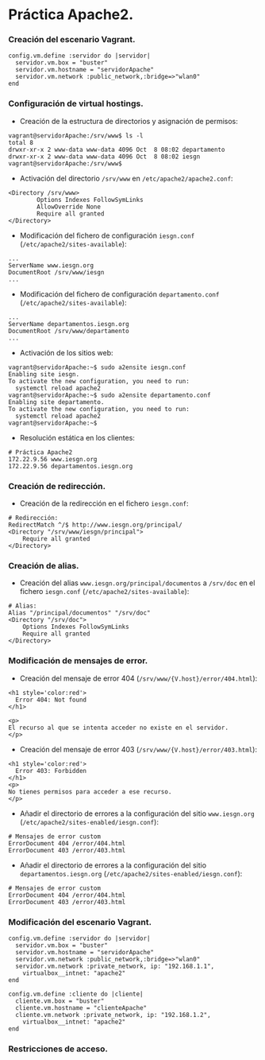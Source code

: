 # Práctica Apache2.
### Creación del escenario Vagrant.
~~~
config.vm.define :servidor do |servidor|  
  servidor.vm.box = "buster"
  servidor.vm.hostname = "servidorApache"
  servidor.vm.network :public_network,:bridge=>"wlan0"
end
~~~

### Configuración de virtual hostings.
- Creación de la estructura de directorios y asignación de permisos:
~~~
vagrant@servidorApache:/srv/www$ ls -l
total 8
drwxr-xr-x 2 www-data www-data 4096 Oct  8 08:02 departamento
drwxr-xr-x 2 www-data www-data 4096 Oct  8 08:02 iesgn
vagrant@servidorApache:/srv/www$ 
~~~

- Activación del directorio `/srv/www` en `/etc/apache2/apache2.conf`:
~~~
<Directory /srv/www>
        Options Indexes FollowSymLinks
        AllowOverride None
        Require all granted
</Directory>
~~~

- Modificación del fichero de configuración `iesgn.conf` (`/etc/apache2/sites-available`):
~~~
...
ServerName www.iesgn.org
DocumentRoot /srv/www/iesgn
...
~~~

- Modificación del fichero de configuración `departamento.conf` (`/etc/apache2/sites-available`):
~~~
...
ServerName departamentos.iesgn.org
DocumentRoot /srv/www/departamento
...
~~~

- Activación de los sitios web:
~~~
vagrant@servidorApache:~$ sudo a2ensite iesgn.conf
Enabling site iesgn.
To activate the new configuration, you need to run:
  systemctl reload apache2 
vagrant@servidorApache:~$ sudo a2ensite departamento.conf
Enabling site departamento.
To activate the new configuration, you need to run:
  systemctl reload apache2
vagrant@servidorApache:~$
~~~

- Resolución estática en los clientes:
~~~
# Práctica Apache2
172.22.9.56	www.iesgn.org
172.22.9.56	departamentos.iesgn.org
~~~

### Creación de redirección.
- Creación de la redirección en el fichero `iesgn.conf`:
~~~
# Redirección:
RedirectMatch ^/$ http://www.iesgn.org/principal/
<Directory "/srv/www/iesgn/principal">
	Require all granted
</Directory>
~~~

### Creación de alias.
- Creación del alias `www.iesgn.org/principal/documentos` a `/srv/doc` en el fichero `iesgn.conf` (`/etc/apache2/sites-available`):
~~~
# Alias:
Alias "/principal/documentos" "/srv/doc"
<Directory "/srv/doc">
	Options Indexes FollowSymLinks
	Require all granted
</Directory>
~~~

### Modificación de mensajes de error.
- Creación del mensaje de error 404 (`/srv/www/{V.host}/error/404.html`):
~~~
<h1 style='color:red'>
  Error 404: Not found
</h1>

<p>
El recurso al que se intenta acceder no existe en el servidor.
</p>
~~~

- Creación del mensaje de error 403 (`/srv/www/{V.host}/error/403.html`):
~~~
<h1 style='color:red'>
  Error 403: Forbidden
</h1>
<p>
No tienes permisos para acceder a ese recurso.
</p>
~~~

- Añadir el directorio de errores a la configuración del sitio `www.iesgn.org` (`/etc/apache2/sites-enabled/iesgn.conf`):
~~~
# Mensajes de error custom
ErrorDocument 404 /error/404.html
ErrorDocument 403 /error/403.html
~~~

- Añadir el directorio de errores a la configuración del sitio `departamentos.iesgn.org` (`/etc/apache2/sites-enabled/iesgn.conf`):
~~~
# Mensajes de error custom
ErrorDocument 404 /error/404.html
ErrorDocument 403 /error/403.html
~~~

### Modificación del escenario Vagrant.
~~~
config.vm.define :servidor do |servidor|  
  servidor.vm.box = "buster"
  servidor.vm.hostname = "servidorApache"
  servidor.vm.network :public_network,:bridge=>"wlan0"
  servidor.vm.network :private_network, ip: "192.168.1.1",
    virtualbox__intnet: "apache2"
end

config.vm.define :cliente do |cliente|
  cliente.vm.box = "buster"
  cliente.vm.hostname = "clienteApache"
  cliente.vm.network :private_network, ip: "192.168.1.2",
    virtualbox__intnet: "apache2"
end
~~~

### Restricciones de acceso.
